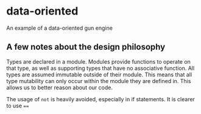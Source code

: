 # data-oriented
An example of a data-oriented gun engine

## A few notes about the design philosophy
Types are declared in a module. Modules provide functions to operate on that type, as well as supporting types that have no associative function. All types are assumed immutable outside of their module. This means that all type mutability can only occur within the module they are defined in. This allows us to better reason about our code.

The usage of `not` is heavily avoided, especially in if statements. It is clearer to use `==`

